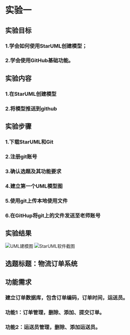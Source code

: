 # 实验一

## 实验目标
### 1.学会如何使用StarUML创建模型；
### 2.学会使用GitHub基础功能。

## 实验内容
### 1.在StarUML创建模型
### 2.将模型推送到github
## 实验步骤
### 1.下载StarUML和Git

### 2.注册git账号

### 3.确认选题及其功能要求

### 4.建立第一个UML模型图

### 5.使用git上传本地使用文件

### 6.在GitHup将git上的文件发送至老师账号
## 实验结果
![UML建模图](./Model.jpg)
![StarUML软件截图](./soft_snapshot.JPG)

## 选题标题：物流订单系统

## 功能需求

### 建立订单数据库，包含订单编码，订单时间，运送员。

### 功能1：订单管理，删除、添加、提交订单。

### 功能2：运送员管理，删除、添加运送员。
